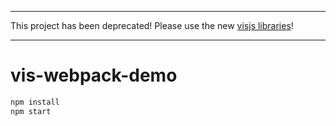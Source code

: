 ***
This project has been deprecated!
Please use the new [visjs libraries](https://github.com/visjs)!
***


# vis-webpack-demo

```bash
npm install
npm start
```
